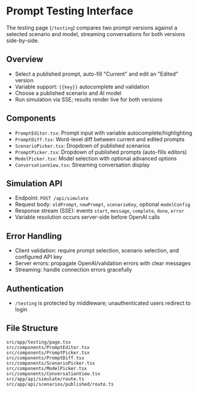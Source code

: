 # Prompt Testing Interface

The testing page (`/testing`) compares two prompt versions against a selected scenario and model, streaming conversations for both versions side-by-side.

## Overview

- Select a published prompt, auto-fill "Current" and edit an "Edited" version
- Variable support: `{{key}}` autocomplete and validation
- Choose a published scenario and AI model
- Run simulation via SSE; results render live for both versions

## Components

- `PromptEditor.tsx`: Prompt input with variable autocomplete/highlighting
- `PromptDiff.tsx`: Word-level diff between current and edited prompts
- `ScenarioPicker.tsx`: Dropdown of published scenarios
- `PromptPicker.tsx`: Dropdown of published prompts (auto-fills editors)
- `ModelPicker.tsx`: Model selection with optional advanced options
- `ConversationView.tsx`: Streaming conversation display

## Simulation API

- Endpoint: `POST /api/simulate`
- Request body: `oldPrompt`, `newPrompt`, `scenarioKey`, optional `modelConfig`
- Response stream (SSE): events `start`, `message`, `complete`, `done`, `error`
- Variable resolution occurs server-side before OpenAI calls

## Error Handling

- Client validation: require prompt selection, scenario selection, and configured API key
- Server errors: propagate OpenAI/validation errors with clear messages
- Streaming: handle connection errors gracefully

## Authentication

- `/testing` is protected by middleware; unauthenticated users redirect to login

## File Structure

```
src/app/testing/page.tsx
src/components/PromptEditor.tsx
src/components/PromptPicker.tsx
src/components/PromptDiff.tsx
src/components/ScenarioPicker.tsx
src/components/ModelPicker.tsx
src/components/ConversationView.tsx
src/app/api/simulate/route.ts
src/app/api/scenarios/published/route.ts
```

